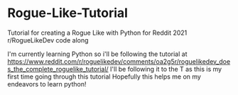 # Rogue-Like-Tutorial
Tutorial for creating a Rogue Like with Python for Reddit 2021 r/RogueLikeDev code along

I'm currently learning Python so i'll be following the tutorial at https://www.reddit.com/r/roguelikedev/comments/oa2g5r/roguelikedev_does_the_complete_roguelike_tutorial/
I'll be following it to the T as this is my first time going through this tutorial
Hopefully this helps me on my endeavors to learn python!
